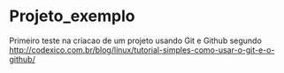 Projeto_exemplo
===============

Primeiro teste na criacao de um projeto usando Git e Github segundo http://codexico.com.br/blog/linux/tutorial-simples-como-usar-o-git-e-o-github/
